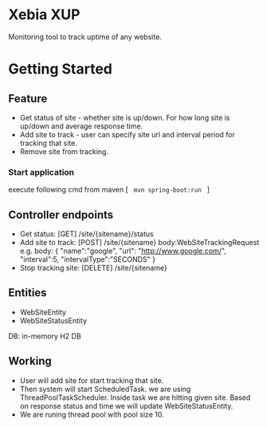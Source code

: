 # Xebia XUP

Monitoring tool to track uptime of any website. 

# Getting Started

## Feature
* Get status of site - whether site is up/down. For how long site is up/down and average response time.
* Add site to track - user can specify site url and interval period for tracking that site.
* Remove site from tracking.

### Start application
execute following cmd from maven
[ <code> mvn spring-boot:run </code> ]

## Controller endpoints
* Get status: [GET] /site/{sitename}/status
* Add site to track: [POST] /site/{sitename}  body:WebSiteTrackingRequest
    e.g. body: {
                   "name":"google",
                   "url": "http://www.google.com/",
                   "interval":5,
                   "intervalType":"SECONDS"
               }
* Stop tracking site: [DELETE] /site/{sitename}


## Entities
* WebSiteEntity
* WebSiteStatusEntity

DB: in-memory H2 DB

## Working
* User will add site for start tracking that site.
* Then system will start ScheduledTask. we are using ThreadPoolTaskScheduler. Inside task we are hitting given site.
Based on response status and time we will update WebSiteStatusEntity.
* We are runing thread pool with pool size 10.
